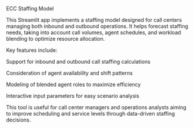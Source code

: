 ECC Staffing Model

This Streamlit app implements a staffing model designed for call centers managing both inbound and outbound operations. It helps forecast staffing needs, taking into account call volumes, agent schedules, and workload blending to optimize resource allocation.

Key features include:

Support for inbound and outbound call staffing calculations

Consideration of agent availability and shift patterns

Modeling of blended agent roles to maximize efficiency

Interactive input parameters for easy scenario analysis

This tool is useful for call center managers and operations analysts aiming to improve scheduling and service levels through data-driven staffing decisions.

